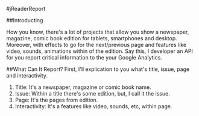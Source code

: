 #jReaderReport

##Introducting

How you know, there's a lot of projects that allow you show a newspaper, magazine, comic book edition for tablets, smartphones and desktop. Moreover, with effects to go for the next/previous page and features like video, sounds, animations within of the edition. Say this, I developer an API for you report critical information to the your Google Analytics.

##What Can It Report?
First, I'll explication to you what's title, issue, page and interactivity.

1. Title: It's a newspaper, magazine or comic book name. 
2. Issue: Within a title there's some edition, but, I call it the issue.
3. Page: It's the pages from edition.
4. Interactivity: It's a features like video, sounds, etc, within page.

